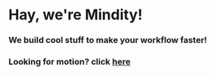 # Hay, we're Mindity!
### We build cool stuff to make your workflow faster!

### Looking for motion? click [here](https://github.com/UseMotionJS)
